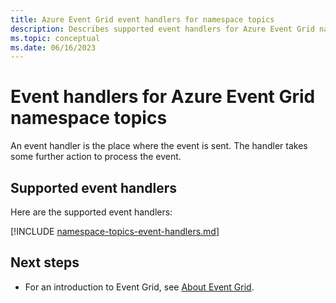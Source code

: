 ```yaml
---
title: Azure Event Grid event handlers for namespace topics
description: Describes supported event handlers for Azure Event Grid namespace topics. 
ms.topic: conceptual
ms.date: 06/16/2023
---
```


# Event handlers for Azure Event Grid namespace topics
An event handler is the place where the event is sent. The handler takes some further action to process the event.


## Supported event handlers
Here are the supported event handlers: 

[!INCLUDE [namespace-topics-event-handlers.md](includes/namespace-topics-event-handlers.md)]

## Next steps
- For an introduction to Event Grid, see [About Event Grid](overview.md).

